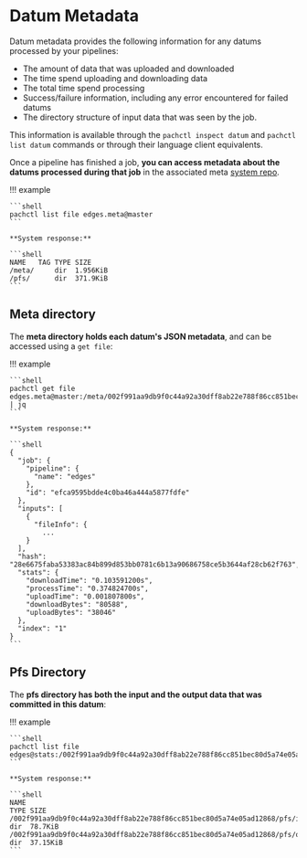 # Datum Metadata

Datum metadata provides the following information for any datums
processed by your pipelines:

- The amount of data that was uploaded and downloaded
- The time spend uploading and downloading data
- The total time spend processing
- Success/failure information, including any error encountered for failed datums
- The directory structure of input data that was seen by the job.

This information is
available through the `pachctl inspect datum` and `pachctl list datum`
commands or through their language client equivalents.


Once a pipeline has finished a job, **you can access metadata about the datums
processed during that job** in the associated meta [system repo](../../../data-concepts/repo/#definition).

!!! example

    ```shell
    pachctl list file edges.meta@master
    ```

    **System response:**

    ```shell
    NAME   TAG TYPE SIZE
    /meta/     dir  1.956KiB
    /pfs/      dir  371.9KiB
    ```

## Meta directory
The **meta directory holds each datum's JSON metadata**, and can be accessed using a `get file`:

!!! example

    ```shell
    pachctl get file edges.meta@master:/meta/002f991aa9db9f0c44a92a30dff8ab22e788f86cc851bec80d5a74e05ad12868/meta | jq
    ```

    **System response:**

    ```shell
    {
      "job": {
        "pipeline": {
          "name": "edges"
        },
        "id": "efca9595bdde4c0ba46a444a5877fdfe"
      },
      "inputs": [
        {
          "fileInfo": {
            ...
        }
      ],
      "hash": "28e6675faba53383ac84b899d853bb0781c6b13a90686758ce5b3644af28cb62f763",
      "stats": {
        "downloadTime": "0.103591200s",
        "processTime": "0.374824700s",
        "uploadTime": "0.001807800s",
        "downloadBytes": "80588",
        "uploadBytes": "38046"
      },
      "index": "1"
    }
    ```

## Pfs Directory
The **pfs directory has both the input and the output data that was committed in this datum**:

!!! example

    ```shell
    pachctl list file edges@stats:/002f991aa9db9f0c44a92a30dff8ab22e788f86cc851bec80d5a74e05ad12868/pfs
    ```

    **System response:**

    ```shell
    NAME                                                                         TYPE SIZE
    /002f991aa9db9f0c44a92a30dff8ab22e788f86cc851bec80d5a74e05ad12868/pfs/images dir  78.7KiB  
    /002f991aa9db9f0c44a92a30dff8ab22e788f86cc851bec80d5a74e05ad12868/pfs/out    dir  37.15KiB
    ```


